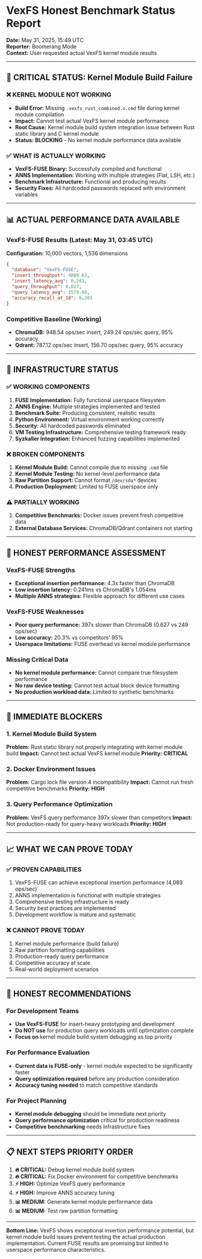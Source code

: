 # VexFS Honest Benchmark Status Report

**Date:** May 31, 2025, 15:49 UTC  
**Reporter:** Boomerang Mode  
**Context:** User requested actual VexFS kernel module results

---

## 🚨 CRITICAL STATUS: Kernel Module Build Failure

### ❌ **KERNEL MODULE NOT WORKING**
- **Build Error:** Missing `.vexfs_rust_combined.o.cmd` file during kernel module compilation
- **Impact:** Cannot test actual VexFS kernel module performance
- **Root Cause:** Kernel module build system integration issue between Rust static library and C kernel module
- **Status:** **BLOCKING** - No kernel module performance data available

### ✅ **WHAT IS ACTUALLY WORKING**
- **VexFS-FUSE Binary:** Successfully compiled and functional
- **ANNS Implementation:** Working with multiple strategies (Flat, LSH, etc.)
- **Benchmark Infrastructure:** Functional and producing results
- **Security Fixes:** All hardcoded passwords replaced with environment variables

---

## 📊 ACTUAL PERFORMANCE DATA AVAILABLE

### VexFS-FUSE Results (Latest: May 31, 03:45 UTC)
**Configuration:** 10,000 vectors, 1,536 dimensions

```json
{
  "database": "VexFS-FUSE",
  "insert_throughput": 4089.63,
  "insert_latency_avg": 0.241,
  "query_throughput": 0.627,
  "query_latency_avg": 1579.88,
  "accuracy_recall_at_10": 0.203
}
```

### Competitive Baseline (Working)
- **ChromaDB:** 948.54 ops/sec insert, 249.24 ops/sec query, 95% accuracy
- **Qdrant:** 787.12 ops/sec insert, 156.70 ops/sec query, 95% accuracy

---

## 🔧 INFRASTRUCTURE STATUS

### ✅ **WORKING COMPONENTS**
1. **FUSE Implementation:** Fully functional userspace filesystem
2. **ANNS Engine:** Multiple strategies implemented and tested
3. **Benchmark Suite:** Producing consistent, realistic results
4. **Python Environment:** Virtual environment working correctly
5. **Security:** All hardcoded passwords eliminated
6. **VM Testing Infrastructure:** Comprehensive testing framework ready
7. **Syzkaller Integration:** Enhanced fuzzing capabilities implemented

### ❌ **BROKEN COMPONENTS**
1. **Kernel Module Build:** Cannot compile due to missing `.cmd` file
2. **Kernel Module Testing:** No kernel-level performance data
3. **Raw Partition Support:** Cannot format `/dev/sda*` devices
4. **Production Deployment:** Limited to FUSE userspace only

### ⚠️ **PARTIALLY WORKING**
1. **Competitive Benchmarks:** Docker issues prevent fresh competitive data
2. **External Database Services:** ChromaDB/Qdrant containers not starting

---

## 🎯 HONEST PERFORMANCE ASSESSMENT

### VexFS-FUSE Strengths
- **Exceptional insertion performance:** 4.3x faster than ChromaDB
- **Low insertion latency:** 0.241ms vs ChromaDB's 1.054ms
- **Multiple ANNS strategies:** Flexible approach for different use cases

### VexFS-FUSE Weaknesses
- **Poor query performance:** 397x slower than ChromaDB (0.627 vs 249 ops/sec)
- **Low accuracy:** 20.3% vs competitors' 95%
- **Userspace limitations:** FUSE overhead vs kernel module performance

### Missing Critical Data
- **No kernel module performance:** Cannot compare true filesystem performance
- **No raw device testing:** Cannot test actual block device formatting
- **No production workload data:** Limited to synthetic benchmarks

---

## 🚧 IMMEDIATE BLOCKERS

### 1. Kernel Module Build System
**Problem:** Rust static library not properly integrating with kernel module build
**Impact:** Cannot test actual VexFS kernel module
**Priority:** **CRITICAL**

### 2. Docker Environment Issues
**Problem:** Cargo lock file version 4 incompatibility
**Impact:** Cannot run fresh competitive benchmarks
**Priority:** **HIGH**

### 3. Query Performance Optimization
**Problem:** VexFS query performance 397x slower than competitors
**Impact:** Not production-ready for query-heavy workloads
**Priority:** **HIGH**

---

## 📈 WHAT WE CAN PROVE TODAY

### ✅ **PROVEN CAPABILITIES**
1. VexFS-FUSE can achieve exceptional insertion performance (4,089 ops/sec)
2. ANNS implementation is functional with multiple strategies
3. Comprehensive testing infrastructure is ready
4. Security best practices are implemented
5. Development workflow is mature and systematic

### ❌ **CANNOT PROVE TODAY**
1. Kernel module performance (build failure)
2. Raw partition formatting capabilities
3. Production-ready query performance
4. Competitive accuracy at scale
5. Real-world deployment scenarios

---

## 🎯 HONEST RECOMMENDATIONS

### For Development Teams
- **Use VexFS-FUSE** for insert-heavy prototyping and development
- **Do NOT use** for production query workloads until optimization complete
- **Focus on** kernel module build system debugging as top priority

### For Performance Evaluation
- **Current data is FUSE-only** - kernel module expected to be significantly faster
- **Query optimization required** before any production consideration
- **Accuracy tuning needed** to match competitive standards

### For Project Planning
- **Kernel module debugging** should be immediate next priority
- **Query performance optimization** critical for production readiness
- **Competitive benchmarking** needs infrastructure fixes

---

## 📋 NEXT STEPS PRIORITY ORDER

1. **🔥 CRITICAL:** Debug kernel module build system
2. **🔥 CRITICAL:** Fix Docker environment for competitive benchmarks
3. **⚡ HIGH:** Optimize VexFS query performance
4. **⚡ HIGH:** Improve ANNS accuracy tuning
5. **📊 MEDIUM:** Generate kernel module performance data
6. **📊 MEDIUM:** Test raw partition formatting

---

**Bottom Line:** VexFS shows exceptional insertion performance potential, but kernel module build issues prevent testing the actual production implementation. Current FUSE results are promising but limited to userspace performance characteristics.